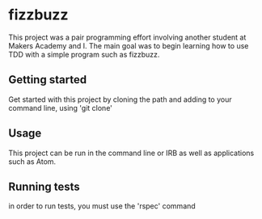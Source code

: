 # fizzbuzz 

This project was a pair programming effort involving another student at Makers Academy and I. The main goal was to begin learning how to use TDD with a simple program such as fizzbuzz.

## Getting started

Get started with this project by cloning the path and adding to your command line, using 'git clone'


## Usage

This project can be run in the command line or IRB as well as applications such as Atom.


## Running tests

in order to run tests, you must use the 'rspec' command
